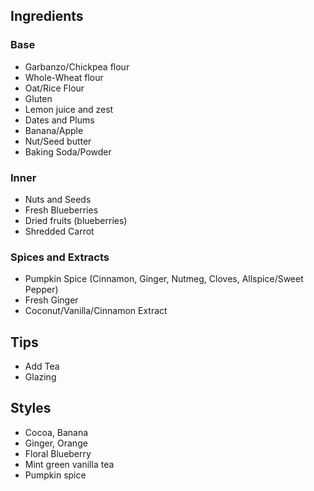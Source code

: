 ## Ingredients 

### Base
- Garbanzo/Chickpea flour
- Whole-Wheat flour
- Oat/Rice Flour
- Gluten
- Lemon juice and zest
- Dates and Plums 
- Banana/Apple
- Nut/Seed butter
- Baking Soda/Powder

### Inner
- Nuts and Seeds
- Fresh Blueberries
- Dried fruits (blueberries)
- Shredded Carrot

### Spices and Extracts
- Pumpkin Spice (Cinnamon, Ginger, Nutmeg, Cloves, Allspice/Sweet Pepper)
- Fresh Ginger
- Coconut/Vanilla/Cinnamon Extract

## Tips

- Add Tea
- Glazing

## Styles

- Cocoa, Banana
- Ginger, Orange
- Floral Blueberry
- Mint green vanilla tea
- Pumpkin spice
